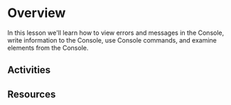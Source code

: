 # Overview
In this lesson we'll learn how to view errors and messages in the Console, write information to the Console, use Console commands, and examine elements from the Console.

## Activities



## Resources


